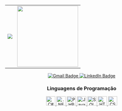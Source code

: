 <div align="center">
  <table>
    <tr>
      <td>
        <picture>
          <source
            srcset="https://github-readme-stats.vercel.app/api?username=Jaummmn&show_icons=true&theme=dark"
            media="(prefers-color-scheme: dark)"
          />
          <source
            srcset="https://github-readme-stats.vercel.app/api?username=Jaummmn&show_icons=true"
            media="(prefers-color-scheme: light), (prefers-color-scheme: no-preference)"
          />
          <img src="https://github-readme-stats.vercel.app/api?username=Jaummmn&show_icons=true" />
        </picture>
      </td>
      <td>
        <a href="https://github.com/Jaummmn/convoychat">
          <img height="200" src="https://github-readme-stats.vercel.app/api/top-langs?username=Jaummmn&layout=donut&langs_count=8&card_width=320&theme=dark" />
        </a>
      </td>
    </tr>
  </table>
</div>

<!-- Seção de contato -->
<div align="center">
  <a href="mailto:joao.victor.martinho2@gmail.com">
    <img src="https://img.shields.io/badge/Gmail-D14836?style=for-the-badge&logo=gmail&logoColor=white" alt="Gmail Badge" />
  </a>
  <a href="https://www.linkedin.com/in/jo%C3%A3o-victor-de-andrade-martinho-3083b928b/" target="_blank">
    <img src="https://img.shields.io/badge/-LinkedIn-%230077B5?style=for-the-badge&logo=linkedin&logoColor=white" alt="LinkedIn Badge" />
  </a>
</div>

<!-- Seção de Linguagens de Programação -->
<div align="center">
  <h3>Linguagens de Programação</h3>
  <a href="#">
    <img height="30" src="https://cdn.jsdelivr.net/gh/devicons/devicon@latest/icons/csharp/csharp-original.svg" alt="C# Badge" />  
  </a>
  <a href="#">
    <img height="30" src="https://cdn.jsdelivr.net/gh/devicons/devicon@latest/icons/dotnetcore/dotnetcore-original.svg" alt=".NET Core Badge" />       
  </a>
  <a href="#">
    <img height="30" src="https://cdn.jsdelivr.net/gh/devicons/devicon@latest/icons/php/php-original.svg" alt="PHP Badge" />      
  </a>
  <a href="#">
    <img height="30" src="https://cdn.jsdelivr.net/gh/devicons/devicon@latest/icons/javascript/javascript-plain.svg" alt="JavaScript Badge" />
  </a>
  <a href="#">
    <img height="30" src="https://cdn.jsdelivr.net/gh/devicons/devicon@latest/icons/microsoftsqlserver/microsoftsqlserver-original.svg" alt="SQL Server Badge" />      
  </a>
  <a href="#">
    <img height="30" src="https://cdn.jsdelivr.net/gh/devicons/devicon@latest/icons/html5/html5-plain-wordmark.svg" alt="HTML5 Badge" />
  </a>
  <a href="#">
    <img height="30" src="https://cdn.jsdelivr.net/gh/devicons/devicon@latest/icons/css3/css3-plain-wordmark.svg" alt="CSS3 Badge" />
  </a>
</div>
